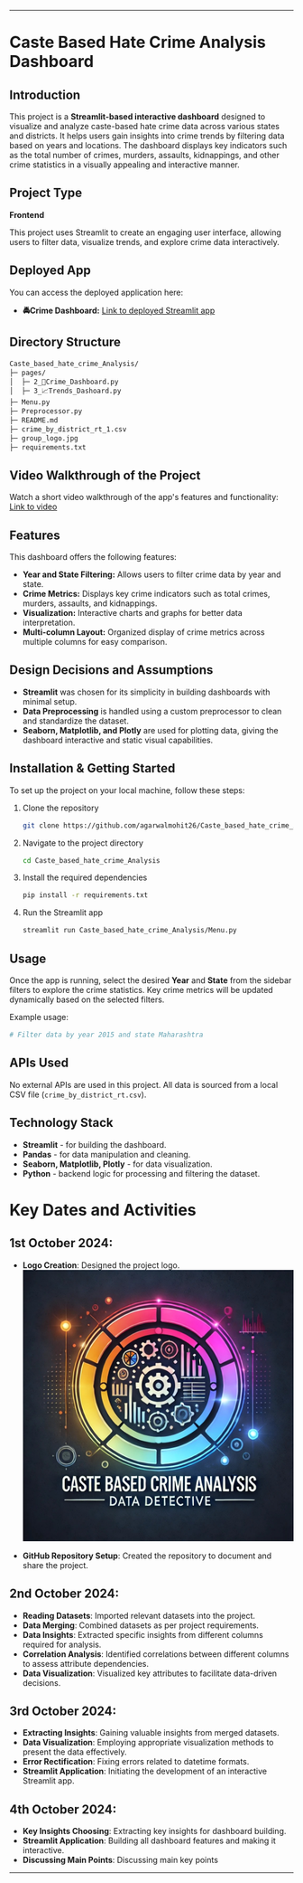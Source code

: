 

---

# Caste Based Hate Crime Analysis Dashboard

## Introduction
This project is a **Streamlit-based interactive dashboard** designed to visualize and analyze caste-based hate crime data across various states and districts. It helps users gain insights into crime trends by filtering data based on years and locations. The dashboard displays key indicators such as the total number of crimes, murders, assaults, kidnappings, and other crime statistics in a visually appealing and interactive manner.

## Project Type
**Frontend**

This project uses Streamlit to create an engaging user interface, allowing users to filter data, visualize trends, and explore crime data interactively.

## Deployed App
You can access the deployed application here:
- **🚔Crime Dashboard:** [Link to deployed Streamlit app](https://data-detectives.streamlit.app/)

## Directory Structure
```
Caste_based_hate_crime_Analysis/
├─ pages/
│  ├─ 2_🚓Crime_Dashboard.py
│  ├─ 3_📈Trends_Dashoard.py
├─ Menu.py
├─ Preprocessor.py
├─ README.md
├─ crime_by_district_rt_1.csv
├─ group_logo.jpg
├─ requirements.txt
```

## Video Walkthrough of the Project
Watch a short video walkthrough of the app's features and functionality:
[Link to video]()

## Features
This dashboard offers the following features:
- **Year and State Filtering:** Allows users to filter crime data by year and state.
- **Crime Metrics:** Displays key crime indicators such as total crimes, murders, assaults, and kidnappings.
- **Visualization:** Interactive charts and graphs for better data interpretation.
- **Multi-column Layout:** Organized display of crime metrics across multiple columns for easy comparison.
  
## Design Decisions and Assumptions
- **Streamlit** was chosen for its simplicity in building dashboards with minimal setup.
- **Data Preprocessing** is handled using a custom preprocessor to clean and standardize the dataset.
- **Seaborn, Matplotlib, and Plotly** are used for plotting data, giving the dashboard interactive and static visual capabilities.

## Installation & Getting Started
To set up the project on your local machine, follow these steps:

1. Clone the repository
    ```bash
    git clone https://github.com/agarwalmohit26/Caste_based_hate_crime_Analysis.git
    ```
2. Navigate to the project directory
    ```bash
    cd Caste_based_hate_crime_Analysis
    ```
3. Install the required dependencies
    ```bash
    pip install -r requirements.txt
    ```
4. Run the Streamlit app
    ```bash
    streamlit run Caste_based_hate_crime_Analysis/Menu.py
    ```

## Usage
Once the app is running, select the desired **Year** and **State** from the sidebar filters to explore the crime statistics. Key crime metrics will be updated dynamically based on the selected filters. 

Example usage:
```bash
# Filter data by year 2015 and state Maharashtra
```

## APIs Used
No external APIs are used in this project. All data is sourced from a local CSV file (`crime_by_district_rt.csv`).

## Technology Stack
- **Streamlit** - for building the dashboard.
- **Pandas** - for data manipulation and cleaning.
- **Seaborn, Matplotlib, Plotly** - for data visualization.
- **Python** - backend logic for processing and filtering the dataset.

# Key Dates and Activities

## 1st October 2024:
- **Logo Creation**: Designed the project logo.
  ![Project Logo](group_logo.jpg)

- **GitHub Repository Setup**: Created the repository to document and share the project.

## 2nd October 2024:
- **Reading Datasets**: Imported relevant datasets into the project.
- **Data Merging**: Combined datasets as per project requirements.
- **Data Insights**: Extracted specific insights from different columns required for analysis.
- **Correlation Analysis**: Identified correlations between different columns to assess attribute dependencies.
- **Data Visualization**: Visualized key attributes to facilitate data-driven decisions.

## 3rd October 2024:
- **Extracting Insights**: Gaining valuable insights from merged datasets.
- **Data Visualization**: Employing appropriate visualization methods to present the data effectively.
- **Error Rectification**: Fixing errors related to datetime formats.
- **Streamlit Application**: Initiating the development of an interactive Streamlit app.

## 4th October 2024:
- **Key Insights Choosing**: Extracting key insights for dashboard building.
- **Streamlit Application**: Building all dashboard features and making it interactive.
- **Discussing Main Points**: Discussing main key points
  
---
